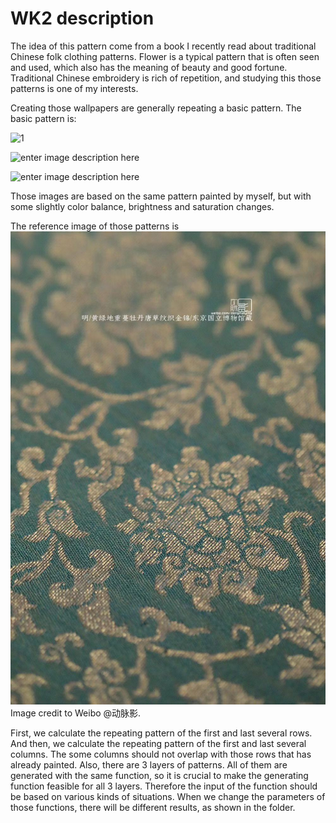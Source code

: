 #  WK2 description

The idea of this pattern come from a book I recently read about traditional Chinese folk clothing patterns. Flower is a typical pattern that is often seen and used, which also has the meaning of beauty and good fortune. Traditional Chinese embroidery is rich of repetition, and studying this those patterns is one of my interests. 

Creating those wallpapers are generally repeating a basic pattern. The basic pattern is:

![1](https://lh3.googleusercontent.com/jpLNtVkOY7AXSyC8ASN8ruq6zUdo3uHOBch9rkmcIxYMLMcQNXqiNckcAcTDao84sI87xbtt0e0)

![enter image description here](https://lh3.googleusercontent.com/8GDaQUELAFc1bt26qy4ymxoPmmJottu_4rDwLs7ydSloe7i4Oga8Arit7GFIZU3Max-9P0aSUEk)

![enter image description here](https://lh3.googleusercontent.com/3KgGNJmBW49KA1EN-yCe-mquTBo1yz0rOmTukj7vPpUs_KIig2ecPOfuIXJZhe7dnF199ghkTKY)


Those images are based on the same pattern painted by myself, but with some slightly color balance, brightness and saturation changes. 

The reference image of those patterns is ![reference image](https://github.com/CSVAD/Yaoyi/blob/master/projects/week2/wk2/20191008100340.jpg) Image credit to Weibo @动脉影.

First, we calculate the repeating pattern of the first and last several rows. And then, we calculate the repeating pattern of the first and last several columns. The some columns should not overlap with those rows that has already painted. Also, there are 3 layers of patterns. All of them are generated with the same function, so it is crucial to make the generating function feasible for all 3 layers. Therefore the input of the function should be based on various kinds of situations. When we change the parameters of those functions, there will be different results, as shown in the folder. 
